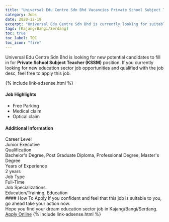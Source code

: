 ```yaml
---
title: "Universal Edu Centre Sdn Bhd Vacancies Private School Subject Teacher (KSSM)" 
category: Jobs 
date: 2020-12-19 
excerpt: "Universal Edu Centre Sdn Bhd is currently looking for suitable person to fill in the Private School Subject Teacher (KSSM) which positioned at Kajang/Bangi/Serdang" 
tags: [Kajang/Bangi/Serdang] 
toc: true 
toc_label: TOC 
toc_icon: "fire" 
--- 
```


<p>Universal Edu Centre Sdn Bhd is looking for new potential candidates to fill in for <b>Private School Subject Teacher (KSSM)</b> position. If you currently looking for new education sector job opportunities and qualified with the job desc, feel free to apply this job.
</p>{% include link-adsense.html %} 
 <div><div><div><h4>Job Highlights</h4></div></div><div><ul><li><div><div><div><div></div></div></div><div><span>Free Parking</span></div></div></li><li><div><div><div><div></div></div></div><div><span>Medical claim</span></div></div></li><li><div><div><div><div></div></div></div><div><span>Optical claim</span></div></div></li></ul></div></div> 
<div><div><div><h4>Additional Information</h4></div></div><div><div><div><div><div><div><div><div><span>Career Level</span></div></div><div><span>Junior Executive</span></div></div></div></div><div><div><div><div><div><span>Qualification</span></div></div><div><span>Bachelor's Degree, Post Graduate Diploma, Professional Degree, Master's Degree</span></div></div></div></div><div><div><div><div><div><span>Years of Experience</span></div></div><div><span>2 years</span></div></div></div></div><div><div><div><div><div><span>Job Type</span></div></div><div><span>Full-Time</span></div></div></div></div><div><div><div><div><div><span>Job Specializations</span></div></div><div><span>Education/Training, Education</span></div></div></div></div></div></div></div></div> 
#### How To Apply 
If you confident and feel that this job is suitable to you, go ahead take your action now. <br/> 
Hope you find your dream education sector job in Kajang/Bangi/Serdang. <br/> 
<a href="https://www.jobstreet.com.my/en/job/private-school-subject-teacher-kssm-4433420?jobId=jobstreet-my-job-4433420&sectionRank=20&token=0~fbc4ce5b-04eb-47b0-80e5-7b5ee1b267e6&fr=SRP%20View%20In%20New%20Ta" class="btn btn--info" target="_blank" rel="nofollow noopenner">Apply Online</a> 
{% include link-adsense.html %} 
